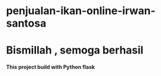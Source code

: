 # penjualan-ikan-online-irwan-santosa

# Bismillah , semoga berhasil


#### This project build with Python flask